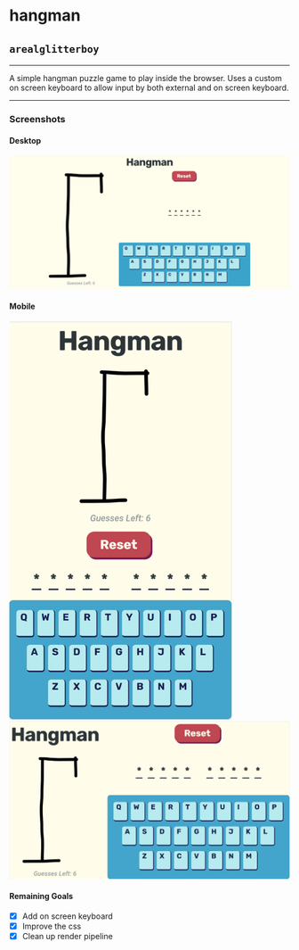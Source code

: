 # hangman

## `arealglitterboy`

---

A simple hangman puzzle game to play inside the browser. Uses a custom on screen keyboard to allow input by both external and on screen keyboard.

---

### Screenshots

#### Desktop
<img alt="Desktop version of hangman game" src="images/demo_screenshots/Desktop_Hangman.png" style="width: min(100vw, 50rem); margin: 0 auto;" />

#### Mobile
<img alt="Mobile version of hangman game, portrait mode" src="images/demo_screenshots/galaxyS5--portrait_Hangman.png" style="width: min(50vw, 25rem); margin: 0 auto;" />

<img alt="Mobile version of hangman game, landscape mode" src="images/demo_screenshots/galaxyS5--landscape_Hangman.png" style="width: min(100vw, 50rem); margin: 0 auto;" />

#### Remaining Goals

- [x] Add on screen keyboard
- [x] Improve the css
- [x] Clean up render pipeline
